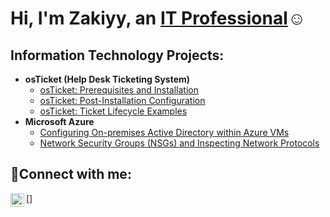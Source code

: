 <h1>Hi, I'm Zakiyy, an <a href="https://linkedin.com/in/zakiyy-shabazz-brother-king-cam-6283ba248/">IT Professional</a>☺</h1>

<h2> Information Technology Projects:</h2>

- <b>osTicket (Help Desk Ticketing System)</b>
  - [osTicket: Prerequisites and Installation](https://github.com/zshabazz/osticket-prereqs)
  - [osTicket: Post-Installation Configuration](https://github.com/zshabazz/post-install-config)
  - [osTicket: Ticket Lifecycle Examples](https://github.com/zshabazz/ticket-lifecycle)
- <b>Microsoft Azure</b>
  - [Configuring On-premises Active Directory within Azure VMs](https://github.com/zshabazz/configure-ad)
  - [Network Security Groups (NSGs) and Inspecting Network Protocols](https://github.com/zshabazz/azure-network-protocols)

<h2>🤳Connect with me:</h2>

[<img align="left" alt="Josh | LinkedIn" width="22px" src="https://cdn.jsdelivr.net/npm/simple-icons@v3/icons/linkedin.svg" />]
